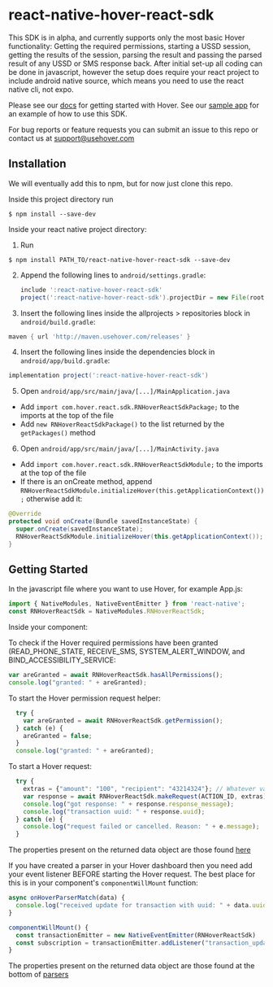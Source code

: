 
# react-native-hover-react-sdk

This SDK is in alpha, and currently supports only the most basic Hover functionality: Getting the required permissions, starting a USSD session, getting the results of the session, parsing the result and passing the parsed result of any USSD or SMS response back. After initial set-up all coding can be done in javascript, however the setup does require your react project to include android native source, which means you need to use the react native cli, not expo.

Please see our [docs](https://www.usehover.com/docs) for getting started with Hover. See our [sample app](https://github.com/UseHover/HoverTesterReact) for an example of how to use this SDK. 

For bug reports or feature requests you can submit an issue to this repo or contact us at support@usehover.com

## Installation

We will eventually add this to npm, but for now just clone this repo.

Inside this project directory run
  ```
  $ npm install --save-dev
  ```

Inside your react native project directory:
1. Run 
  ```
  $ npm install PATH_TO/react-native-hover-react-sdk --save-dev
  ```
  
2. Append the following lines to `android/settings.gradle`:
  	```gradle
  	include ':react-native-hover-react-sdk'
  	project(':react-native-hover-react-sdk').projectDir = new File(rootProject.projectDir, 	'../node_modules/react-native-hover-react-sdk/android')
  	```
    
3. Insert the following lines inside the allprojects > repositories block in `android/build.gradle`:
  ```gradle
  maven { url 'http://maven.usehover.com/releases' }
  ```
    
4. Insert the following lines inside the dependencies block in `android/app/build.gradle`:
  ```gradle
  implementation project(':react-native-hover-react-sdk')
  ```
  
5. Open `android/app/src/main/java/[...]/MainApplication.java`
  - Add `import com.hover.react.sdk.RNHoverReactSdkPackage;` to the imports at the top of the file
  - Add `new RNHoverReactSdkPackage()` to the list returned by the `getPackages()` method
  
6. Open `android/app/src/main/java/[...]/MainActivity.java`
  - Add `import com.hover.react.sdk.RNHoverReactSdkModule;` to the imports at the top of the file
  - If there is an onCreate method, append `RNHoverReactSdkModule.initializeHover(this.getApplicationContext());` otherwise add it:
  ```java
@Override
protected void onCreate(Bundle savedInstanceState) {
	super.onCreate(savedInstanceState);
	RNHoverReactSdkModule.initializeHover(this.getApplicationContext());
}
  ```


## Getting Started

In the javascript file where you want to use Hover, for example App.js:

```javascript
import { NativeModules, NativeEventEmitter } from 'react-native';
const RNHoverReactSdk = NativeModules.RNHoverReactSdk;
```
Inside your component:

To check if the Hover required permissions have been granted (READ_PHONE_STATE, RECEIVE_SMS, SYSTEM_ALERT_WINDOW, and BIND_ACCESSIBILITY_SERVICE:
```javascript
var areGranted = await RNHoverReactSdk.hasAllPermissions();
console.log("granted: " + areGranted);
```

To start the Hover permission request helper:
```javascript
  try {
    var areGranted = await RNHoverReactSdk.getPermission();
  } catch (e) {
    areGranted = false;
  }
  console.log("granted: " + areGranted);
```

To start a Hover request:
```javascript
  try {
    extras = {"amount": "100", "recipient": "43214324"}; // Whatever variables you specified when creating your action
    var response = await RNHoverReactSdk.makeRequest(ACTION_ID, extras);
    console.log("got response: " + response.response_message);
    console.log("transaction uuid: " + response.uuid);
  } catch (e) {
    console.log("request failed or cancelled. Reason: " + e.message);
  }
```
The properties present on the returned data object are those found [here](https://www.usehover.com/docs/ussd#parsing)

If you have created a parser in your Hover dashboard then you need add your event listener BEFORE starting the Hover request. The best place for this is in your component's `componentWillMount` function:
```javascript
async onHoverParserMatch(data) {
  console.log("received update for transaction with uuid: " + data.uuid);
}

componentWillMount() {
  const transactionEmitter = new NativeEventEmitter(RNHoverReactSdk)
  const subscription = transactionEmitter.addListener("transaction_update", (data) => this.onHoverParserMatch(data));
}
```
The properties present on the returned data object are those found at the bottom of [parsers](https://www.usehover.com/docs/parsing)
